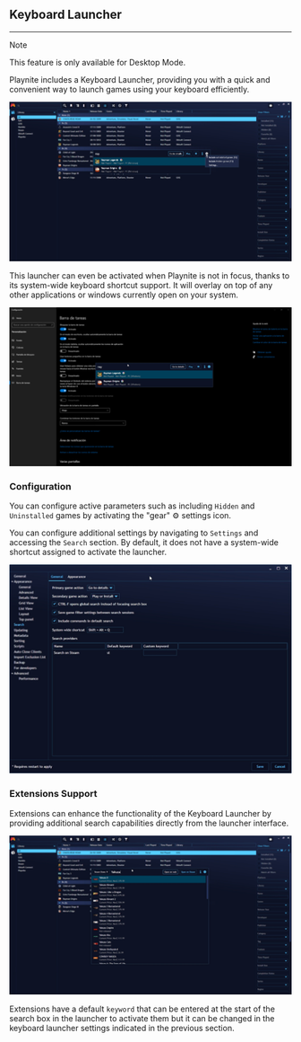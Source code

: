 ## Keyboard Launcher
---------------------

> [!NOTE]
>This feature is only available for Desktop Mode.

Playnite includes a Keyboard Launcher, providing you with a quick and convenient way to launch games using your keyboard efficiently. 

![Quick Game Launcher](images/keyboardLauncher_KeyboardLauncher.jpg)

This launcher can even be activated when Playnite is not in focus, thanks to its system-wide keyboard shortcut support. It will overlay on top of any other applications or windows currently open on your system.

![System-wide Shortcut](images/keyboardLauncher_KeyboardLauncherWide.jpg)

### Configuration

You can configure active parameters such as including `Hidden` and `Uninstalled` games by activating the "gear" ⚙️ settings icon.

You can configure additional settings by navigating to `Settings` and accessing the `Search` section. By default, it does not have a system-wide shortcut assigned to activate the launcher.

![Quick Game Launcher Settings](images/keyboardLauncher_KeyboardLauncherSettings.jpg)

### Extensions Support

Extensions can enhance the functionality of the Keyboard Launcher by providing additional search capabilities directly from the launcher interface.

![keyboardLauncherExtensions](images/keyboardLauncher_KeyboardLauncherExtensions.jpg)

Extensions have a default `keyword` that can be entered at the start of the search box in the launcher to activate them but it can be changed in the keyboard launcher settings indicated in the previous section.